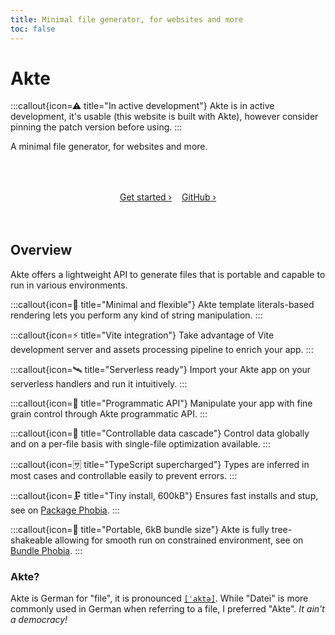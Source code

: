 ```yaml
---
title: Minimal file generator, for websites and more
toc: false
---
```


# Akte

:::callout{icon=⚠ title="In active development"}
Akte is in active development, it's usable (this website is built with Akte), however consider pinning the patch version before using.
:::

A minimal file generator, for websites and more.

<div style="margin:4rem 0;display:flex;justify-content:center;gap:1rem;">
	<a class="button" href="/get-started">Get started ›</a>
	<a class="button" href="https://github.com/lihbr/akte" target="_blank" rel="noopener noreferrer">GitHub ›</a>
</div>

## Overview

Akte offers a lightweight API to generate files that is portable and capable to run in various environments.

:::callout{icon=🚕 title="Minimal and flexible"}
Akte template literals-based rendering lets you perform any kind of string manipulation.
:::

:::callout{icon=⚡ title="Vite integration"}
Take advantage of Vite development server and assets processing pipeline to enrich your app.
:::

:::callout{icon=🛰 title="Serverless ready"}
Import your Akte app on your serverless handlers and run it intuitively.
:::

:::callout{icon=🎹 title="Programmatic API"}
Manipulate your app with fine grain control through Akte programmatic API.
:::

:::callout{icon=🌊 title="Controllable data cascade"}
Control data globally and on a per-file basis with single-file optimization available.
:::

:::callout{icon=🈂 title="TypeScript supercharged"}
Types are inferred in most cases and controllable easily to prevent errors.
:::

:::callout{icon=🗜 title="Tiny install, 600kB"}
Ensures fast installs and stup, see on [Package Phobia](https://packagephobia.com/result?p=akte).
:::

:::callout{icon=💼 title="Portable, 6kB bundle size"}
Akte is fully tree-shakeable allowing for smooth run on constrained environment, see on [Bundle Phobia](https://bundlephobia.com/package/akte@0.1.0).
:::

### Akte?

Akte is German for "file", it is pronounced [`[ˈaktə]`](https://upload.wikimedia.org/wikipedia/commons/b/bf/De-Akte.ogg). While "Datei" is more commonly used in German when referring to a file, I preferred "Akte". _It ain't a democracy!_
